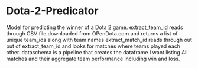 # Dota-2-Predicator
Model for predicting the winner of a Dota 2 game.
extract_team_id reads through CSV file downloaded from OPenDota.com and returns a list of unique team_ids along with team names
extract_match_id reads through out put of extract_team_id and looks for matches where teams played each other.
dataschema is a pipeline that creates the dataframe I want listing All matches and their aggregate team performance including win and loss.

